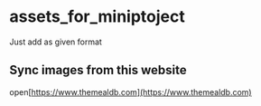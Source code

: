 # assets_for_miniptoject
Just add as given format


## Sync images from this website
open[https://www.themealdb.com](https://www.themealdb.com)
